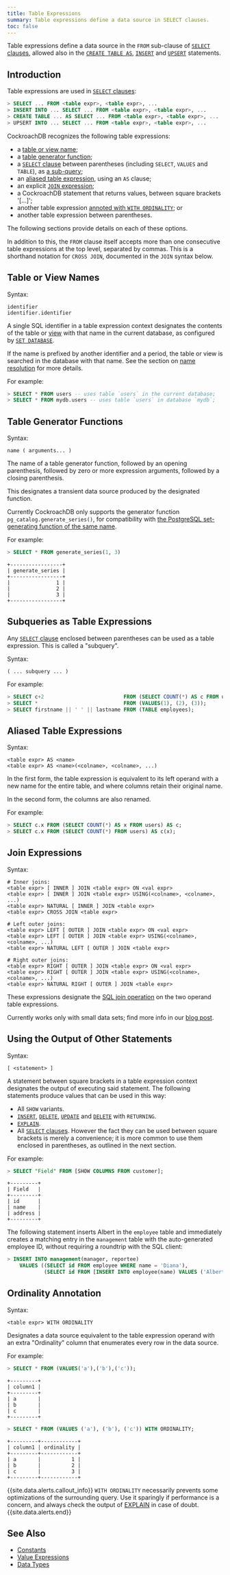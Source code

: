 ```yaml
---
title: Table Expressions
summary: Table expressions define a data source in SELECT clauses.
toc: false
---
```


Table expressions define a data source in the `FROM` sub-clause of
[`SELECT` clauses](select-clause.html), allowed also in the [`CREATE
TABLE AS`](create-table-as.html), [`INSERT`](insert.html) and
[`UPSERT`](upsert.html) statements.

<div id="toc"></div>

## Introduction

Table expressions are used in [`SELECT` clauses](select-clause.html):

~~~sql
> SELECT ... FROM <table expr>, <table expr>, ...
> INSERT INTO ... SELECT ... FROM <table expr>, <table expr>, ...
> CREATE TABLE ... AS SELECT ... FROM <table expr>, <table expr>, ...
> UPSERT INTO ... SELECT ... FROM <table expr>, <table expr>, ...
~~~

CockroachDB recognizes the following table expressions:

- a [table or view name](#table-or-view-names);
- a [table generator function](#table-generator-functions);
- a [`SELECT` clause](select-clause.html) between parentheses (including
  `SELECT`, `VALUES` and `TABLE`), as [a
  sub-query](#subqueries-as-table-expressions);
- an [aliased table expression](#aliased-table-expressions), using an `AS` clause;
- an explicit [`JOIN` expression](#join-expressions);
- a CockroachDB statement that returns values, between square brackets '[...]';
- another table expression [annoted with `WITH ORDINALITY`](#ordinality-annotation); or
- another table expression between parentheses.

The following sections provide details on each of these options.

In addition to this, the `FROM` clause itself accepts more than one
consecutive table expressions at the top level, separated by
commas. This is a shorthand notation for `CROSS JOIN`, documented in
the `JOIN` syntax below.

## Table or View Names

Syntax:

~~~
identifier
identifier.identifier
~~~

A single SQL identifier in a table expression context designates
the contents of the table or [view](views.html) with that name
in the current database, as configured by [`SET DATABASE`](set-vars.html).

If the name is prefixed by another identifier and a period, the table
or view is searched in the database with that name. See the section on
[name resolution](sql-name-resolution.html) for more details.

For example:

~~~sql
> SELECT * FROM users -- uses table `users` in the current database;
> SELECT * FROM mydb.users -- uses table `users` in database `mydb`;
~~~

## Table Generator Functions

Syntax:

~~~
name ( arguments... )
~~~

The name of a table generator function, followed by an opening
parenthesis, followed by zero or more expression arguments, followed
by a closing parenthesis.

This designates a transient data source produced by the designated
function.

Currently CockroachDB only supports the generator function
`pg_catalog.generate_series()`, for compatibility with
[the PostgreSQL set-generating function of the same name](https://www.postgresql.org/docs/9.6/static/functions-srf.html).

For example:

~~~sql
> SELECT * FROM generate_series(1, 3)
~~~
~~~
+-----------------+
| generate_series |
+-----------------+
|               1 |
|               2 |
|               3 |
+-----------------+
~~~

## Subqueries as Table Expressions

Any [`SELECT` clause](select-clause.html) enclosed between parentheses
can be used as a table expression. This is called a "subquery".

Syntax:

~~~
( ... subquery ... )
~~~

For example:

~~~sql
> SELECT c+2                          FROM (SELECT COUNT(*) AS c FROM users);
> SELECT *                            FROM (VALUES(1), (2), (3));
> SELECT firstname || ' ' || lastname FROM (TABLE employees);
~~~

## Aliased Table Expressions

Syntax:

~~~
<table expr> AS <name>
<table expr> AS <name>(<colname>, <colname>, ...)
~~~

In the first form, the table expression is equivalent to its left operand
with a new name for the entire table, and where columns retain their original name.

In the second form, the columns are also renamed.

For example:

~~~sql
> SELECT c.x FROM (SELECT COUNT(*) AS x FROM users) AS c;
> SELECT c.x FROM (SELECT COUNT(*) FROM users) AS c(x);
~~~

## Join Expressions

Syntax:

~~~ shell
# Inner joins:
<table expr> [ INNER ] JOIN <table expr> ON <val expr>
<table expr> [ INNER ] JOIN <table expr> USING(<colname>, <colname>, ...)
<table expr> NATURAL [ INNER ] JOIN <table expr>
<table expr> CROSS JOIN <table expr>

# Left outer joins:
<table expr> LEFT [ OUTER ] JOIN <table expr> ON <val expr>
<table expr> LEFT [ OUTER ] JOIN <table expr> USING(<colname>, <colname>, ...)
<table expr> NATURAL LEFT [ OUTER ] JOIN <table expr>

# Right outer joins:
<table expr> RIGHT [ OUTER ] JOIN <table expr> ON <val expr>
<table expr> RIGHT [ OUTER ] JOIN <table expr> USING(<colname>, <colname>, ...)
<table expr> NATURAL RIGHT [ OUTER ] JOIN <table expr>
~~~

These expressions designate the
[SQL join operation](https://en.wikipedia.org/wiki/Join_(SQL)) on the
two operand table expressions.

Currently works only with small data sets; find more info in our [blog post](https://www.cockroachlabs.com/blog/cockroachdbs-first-join/).

## Using the Output of Other Statements

Syntax:

~~~
[ <statement> ]
~~~

A statement between square brackets in a table expression context
designates the output of executing said statement. The following
statements produce values that can be used in this way:

- All `SHOW` variants.
- [`INSERT`](insert.html), [`DELETE`](delete.html),
  [`UPDATE`](update.html) and [`DELETE`](delete.html) with
  `RETURNING`.
- [`EXPLAIN`](explain.html).
- All [`SELECT` clauses](select-clause.html). However the fact they can
  be used between square brackets is merely a convenience; it is more
  common to use them enclosed in parentheses, as outlined in the next
  section.

For example:

~~~sql
> SELECT "Field" FROM [SHOW COLUMNS FROM customer];
~~~
~~~
+---------+
| Field   |
+---------+
| id      |
| name    |
| address |
+---------+
~~~

The following statement inserts Albert in the `employee` table and
immediately creates a matching entry in the `management` table with the
auto-generated employee ID, without requiring a roundtrip with the SQL
client:

~~~sql
> INSERT INTO management(manager, reportee)
    VALUES ((SELECT id FROM employee WHERE name = 'Diana'),
            (SELECT id FROM [INSERT INTO employee(name) VALUES ('Albert') RETURNING id]));
~~~

## Ordinality Annotation

Syntax:

~~~
<table expr> WITH ORDINALITY
~~~

Designates a data source equivalent to the table expression operand with
an extra "Ordinality" column that enumerates every row in the data source.

For example:

~~~sql
> SELECT * FROM (VALUES('a'),('b'),('c'));
~~~
~~~
+---------+
| column1 |
+---------+
| a       |
| b       |
| c       |
+---------+
~~~

~~~sql
> SELECT * FROM (VALUES ('a'), ('b'), ('c')) WITH ORDINALITY;
~~~
~~~
+---------+------------+
| column1 | ordinality |
+---------+------------+
| a       |          1 |
| b       |          2 |
| c       |          3 |
+---------+------------+
~~~

{{site.data.alerts.callout_info}}
<code>WITH ORDINALITY</code> necessarily prevents some optimizations of the
surrounding query. Use it sparingly if performance is a concern, and
always check the output of <a href="explain.html">EXPLAIN</a> in case of doubt.
{{site.data.alerts.end}}

## See Also

- [Constants](sql-constants.html)
- [Value Expressions](sql-expressions.html)
- [Data Types](data-types.html)
